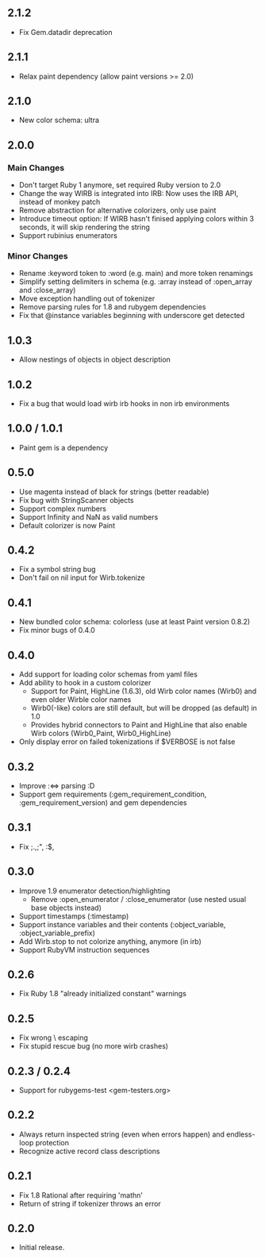 ## 2.1.2
* Fix Gem.datadir deprecation

## 2.1.1
* Relax paint dependency (allow paint versions >= 2.0)

## 2.1.0
* New color schema: ultra

## 2.0.0
### Main Changes
* Don't target Ruby 1 anymore, set required Ruby version to 2.0
* Change the way WIRB is integrated into IRB: Now uses the IRB API, instead
  of monkey patch
* Remove abstraction for alternative colorizers, only use paint
* Introduce timeout option: If WIRB hasn't finised applying colors within 3
  seconds, it will skip rendering the string
* Support rubinius enumerators

### Minor Changes
* Rename :keyword token to :word (e.g. main) and more token renamings
* Simplify setting delimiters in schema (e.g. :array instead of :open_array
  and :close_array)
* Move exception handling out of tokenizer
* Remove parsing rules for 1.8 and rubygem dependencies
* Fix that @instance variables beginning with underscore get detected

## 1.0.3
* Allow nestings of objects in object description

## 1.0.2
* Fix a bug that would load wirb irb hooks in non irb environments

## 1.0.0 / 1.0.1
* Paint gem is a dependency

## 0.5.0
* Use magenta instead of black for strings (better readable)
* Fix bug with StringScanner objects
* Support complex numbers
* Support Infinity and NaN as valid numbers
* Default colorizer is now Paint

## 0.4.2
* Fix a symbol string bug
* Don't fail on nil input for Wirb.tokenize

## 0.4.1
* New bundled color schema: colorless (use at least Paint version 0.8.2)
* Fix minor bugs of 0.4.0

## 0.4.0
* Add support for loading color schemas from yaml files
* Add ability to hook in a custom colorizer
  * Support for Paint, HighLine (1.6.3), old Wirb color names (Wirb0) and
    even older Wirble color names
  * Wirb0(-like) colors are still default, but will be dropped (as
    default) in 1.0
  * Provides hybrid connectors to Paint and HighLine that also enable Wirb
    colors (Wirb0_Paint, Wirb0_HighLine)
*   Only display error on failed tokenizations if $VERBOSE is not false

## 0.3.2
* Improve :<=> parsing :D
* Support gem requirements (:gem_requirement_condition,
  :gem_requirement_version) and gem dependencies

## 0.3.1
* Fix ;$., ;$", :$,

## 0.3.0
* Improve 1.9 enumerator detection/highlighting
  * Remove :open_enumerator / :close_enumerator (use nested usual base
    objects instead)
* Support timestamps (:timestamp)
* Support instance variables and their contents (:object_variable,
  :object_variable_prefix)
* Add Wirb.stop to not colorize anything, anymore (in irb)
* Support RubyVM instruction sequences

## 0.2.6
* Fix Ruby 1.8 "already initialized constant" warnings

## 0.2.5
* Fix wrong \ escaping
* Fix stupid rescue bug (no more wirb crashes)

## 0.2.3 / 0.2.4
* Support for rubygems-test <gem-testers.org>

## 0.2.2
* Always return inspected string (even when errors happen) and endless-loop
  protection
* Recognize active record class descriptions

## 0.2.1
* Fix 1.8 Rational after requiring 'mathn'
* Return of string if tokenizer throws an error

## 0.2.0
* Initial release.

